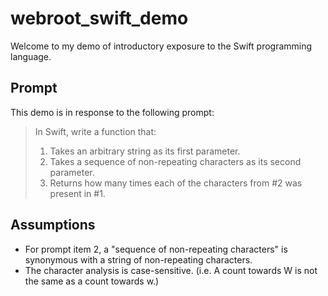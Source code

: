 # webroot_swift_demo

Welcome to my demo of introductory exposure to the Swift programming language.

## Prompt

This demo is in response to the following prompt:

> In Swift, write a function that:
>
> 1. Takes an arbitrary string as its first parameter.
> 2. Takes a sequence of non-repeating characters as its second parameter.
> 3. Returns how many times each of the characters from #2 was present in #1.

## Assumptions

- For prompt item 2, a "sequence of non-repeating characters" is synonymous with a string of non-repeating characters.
- The character analysis is case-sensitive. (i.e. A count towards W is not the same as a count towards w.)
